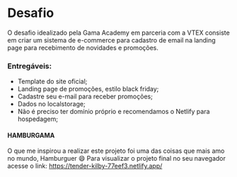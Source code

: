# Desafio

O desafio idealizado pela Gama Academy em parceria com a VTEX consiste em criar um sistema de e-commerce para cadastro de email na landing page para recebimento de novidades e promoções.

### Entregáveis:

* Template do site oficial;
* Landing page de promoções, estilo black friday; 
* Cadastre seu e-mail para receber promoções;
* Dados no localstorage;
* Não é preciso ter domínio próprio e recomendamos o Netlify para hospedagem;

#### HAMBURGAMA
O que me inspirou a realizar este projeto foi uma das coisas que mais amo no mundo, Hamburguer :smile:
Para visualizar o projeto final no seu navegador acesse o link: https://tender-kilby-77eef3.netlify.app/ 
